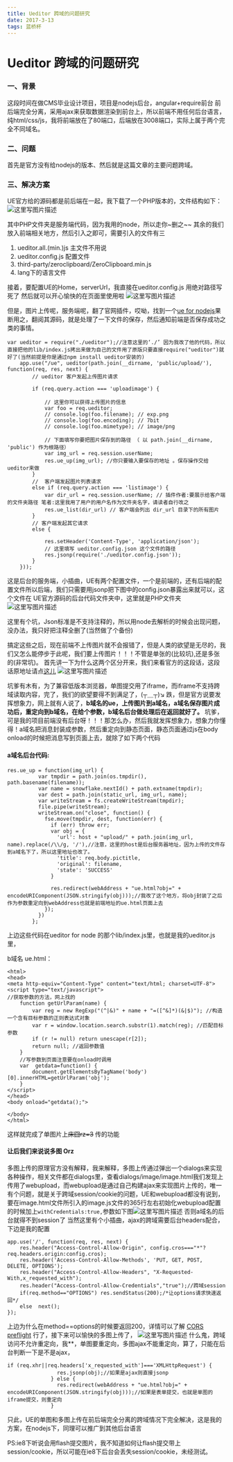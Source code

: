 ```yaml
---
title: Ueditor 跨域的问题研究
date: 2017-3-13
tags: 蓝桥杯
---
```

# Ueditor 跨域的问题研究
### 一、背景
这段时间在做CMS毕业设计项目，项目是nodejs后台，angular+require前台
前后端完全分离，采用ajax来获取数据渲染到前台上，所以前端不用任何后台语言，纯html/css/js，我将前端放在了80端口，后端放在3008端口，实际上属于两个完全不同域名。
<!--more-->
### 二、问题
首先是官方没有给nodejs的版本、然后就是这篇文章的主要问题跨域。

### 三、解决方案
UE官方给的源码都是前后端在一起，我下载了一个PHP版本的，文件结构如下：
![这里写图片描述](http://img.blog.csdn.net/20170323132937542?watermark/2/text/aHR0cDovL2Jsb2cuY3Nkbi5uZXQvRG9kZDkxOTk=/font/5a6L5L2T/fontsize/400/fill/I0JBQkFCMA==/dissolve/70/gravity/SouthEast)

其中PHP文件夹是服务端代码，因为我用的node，所以走你~删之~~
其余的我们放入前端相关地方，然后引入之即可，需要引入的文件有三

 1. ueditor.all.(min.)js  主文件不用说
 2. ueditor.config.js  配置文件
 3. third-party/zeroclipboard/ZeroClipboard.min.js
 4. lang下的语言文件

接着，要配置UE的Home，serverUrl，我直接在ueditor.config.js 用绝对路径写死了 然后就可以开心愉快的在页面里使用啦
![这里写图片描述](http://img.blog.csdn.net/20170323133559398?watermark/2/text/aHR0cDovL2Jsb2cuY3Nkbi5uZXQvRG9kZDkxOTk=/font/5a6L5L2T/fontsize/400/fill/I0JBQkFCMA==/dissolve/70/gravity/SouthEast)

但是，图片上传呢，服务端呢，翻了官网插件，哎呦，找到一个[ue for nodejs](https://github.com/netpi/ueditor)果断用之，翻阅其源码，就是处理了一下文件的保存，然后通知前端是否保存成功之类的事情。

```
var ueditor = require("./ueditor");//注意这里的‘./’ 因为我改了他的代码，所以直接把他的lib/index.js拷出来做为自己的文件用了原版只要直接require("ueditor")就好了(当然前提是你是通过npm install ueditor安装的)
	app.use("/ue", ueditor(path.join(__dirname, 'public/upload/'), function(req, res, next) {
		// ueditor 客户发起上传图片请求

		if (req.query.action === 'uploadimage') {

			// 这里你可以获得上传图片的信息
			var foo = req.ueditor;
			// console.log(foo.filename); // exp.png
			// console.log(foo.encoding); // 7bit
			// console.log(foo.mimetype); // image/png

			// 下面填写你要把图片保存到的路径 （ 以 path.join(__dirname, 'public') 作为根路径）
			var img_url = req.session.userName;
			res.ue_up(img_url); //你只要输入要保存的地址 。保存操作交给ueditor来做
		}
		//  客户端发起图片列表请求
		else if (req.query.action === 'listimage') {
			var dir_url = req.session.userName; // 插件作者:要展示给客户端的文件夹路径 笔者:这里我用了用户的用户名作为文件夹名字，请读者自行改之
			res.ue_list(dir_url) // 客户端会列出 dir_url 目录下的所有图片
		}
		// 客户端发起其它请求
		else {

			res.setHeader('Content-Type', 'application/json');
			// 这里填写 ueditor.config.json 这个文件的路径
			res.jsonp(require('./ueditor.config.json'));
		}
	}));
```
这是后台的服务端，小插曲，UE有两个配置文件，一个是前端的，还有后端的配置文件所以后端，我们只需要用jsonp把下图中的config.json暴露出来就可以，这个文件在 UE官方源码的后台代码文件夹中，这里就是PHP文件夹
![这里写图片描述](http://img.blog.csdn.net/20170323135326991?watermark/2/text/aHR0cDovL2Jsb2cuY3Nkbi5uZXQvRG9kZDkxOTk=/font/5a6L5L2T/fontsize/400/fill/I0JBQkFCMA==/dissolve/70/gravity/SouthEast)

这里有个坑，Json标准是不支持注释的，所以用node去解析的时候会出现问题，没办法，我只好把注释全删了(当然做了个备份)

搞定这些之后，现在前端不上传图片就不会报错了，但是人类的欲望是无尽的，我们又怎么能停步于此呢，我们要上传图片！！！不管是单张的(比较坑),还是多张的(非常坑)。
首先讲一下为什么这两个区分开来，我们来看官方的这段话，这段话原地址请点[这儿](http://fex.baidu.com/ueditor/#dev-crossdomain)
![这里写图片描述](http://img.blog.csdn.net/20170323140109746?watermark/2/text/aHR0cDovL2Jsb2cuY3Nkbi5uZXQvRG9kZDkxOTk=/font/5a6L5L2T/fontsize/400/fill/I0JBQkFCMA==/dissolve/70/gravity/SouthEast)

坑爹有木有，为了兼容低版本浏览器，单图提交用了iframe，而iframe不支持跨域读取内容，完了，我们的欲望要得不到满足了，(┬＿┬)↘ 跌，但是官方说要发挥想象力，网上就有人说了，**b域名的ue，上传图片到a域名，a域名保存图片成功后，重定向到b域名，在给个参数，b域名后台做处理后在返回就好了。** 坑爹，可是我的项目前端没有后台呀！！！那怎么办，然后我就发挥想象力，想象力你懂得！a域名把消息封装成参数，然后重定向到静态页面，静态页面通过js在body onload的时候把消息写到页面上去，就除了如下两个代码
#### a域名后台代码:

```
res.ue_up = function(img_url) {
          var tmpdir = path.join(os.tmpdir(), path.basename(filename));
          var name = snowflake.nextId() + path.extname(tmpdir);
          var dest = path.join(static_url, img_url, name);
          var writeStream = fs.createWriteStream(tmpdir);
          file.pipe(writeStream);
          writeStream.on("close", function() {
            fse.move(tmpdir, dest, function(err) {
              if (err) throw err;
              var obj = {
                'url': host + "upload/" + path.join(img_url, name).replace(/\\/g, '/'),//注意，这里的host是后台服务器地址，因为上传的文件存到a域名下了，所以这里地址也改了。
                'title': req.body.pictitle,
                'original': filename,
                'state': 'SUCCESS'
              }

              res.redirect(webAddress + "ue.html?obj=" + encodeURIComponent(JSON.stringify(obj)));//我改了这个地方，将obj封装了之后作为参数重定向到webAddress也就是前端地址的ue.html页面上去
            });
          })
        };
```
上边这些代码在ueditor for node 的那个lib/index.js里，也就是我的ueditor.js里，

b域名 ue.html：

```
<html>
<head>
<meta http-equiv="Content-Type" content="text/html; charset=UTF-8"> 
<script type="text/javascript">
//获取参数的方法，网上找的
	function getUrlParam(name) {
		var reg = new RegExp("(^|&)" + name + "=([^&]*)(&|$)"); //构造一个含有目标参数的正则表达式对象
		var r = window.location.search.substr(1).match(reg); //匹配目标参数
		if (r != null) return unescape(r[2]);
		return null; //返回参数值
	}
	//写参数到页面注意要在onload时调用
	var  getdata=function() {
		document.getElementsByTagName('body')[0].innerHTML=getUrlParam('obj');
	}
</script>
</head>
<body onload="getdata();">
	
</body>
</html>
```
这样就完成了单图片上<del>床囧rz=З</del> 传的功能

#### 让后我们来说说多图 Orz
多图上传的原理官方没有解释，我来解释，多图上传通过弹出一个dialogs来实现各种操作，相关文件都在dialogs里，查看dialogs/image/image.html我们发现上传用了webupload，而webupload是通过自己构建ajax来实现图片上传的，唯一有个问题，就是关于跨域session/cookie的问题，UE和webupload都没有说到，要在image.html文件所引入的image.js文件的365行左右初始化webupload配置的时候加上`withCredentials:true,`参数如下图![这里写图片描述](http://img.blog.csdn.net/20170323142039165?watermark/2/text/aHR0cDovL2Jsb2cuY3Nkbi5uZXQvRG9kZDkxOTk=/font/5a6L5L2T/fontsize/400/fill/I0JBQkFCMA==/dissolve/70/gravity/SouthEast) 否则a域名的后台就得不到session了
当然这里有个小插曲，ajax的跨域需要后台headers配合，下边是我的配置

```
app.use('/', function(req, res, next) {
    res.header("Access-Control-Allow-Origin", config.cros==="*"?req.headers.origin:config.cros);
    res.header('Access-Control-Allow-Methods', 'PUT, GET, POST, DELETE, OPTIONS');
    res.header("Access-Control-Allow-Headers", "X-Requested-With,x_requested_with");
    res.header("Access-Control-Allow-Credentials","true");//跨域session
    if(req.method=="OPTIONS") res.sendStatus(200);/*让options请求快速返回*/
    else  next();
});
```
上边为什么在method==options的时候要返回200，详情可以了解 [CORS preflight](https://developer.mozilla.org/zh-CN/docs/Web/HTTP/Access_control_CORS)
行了，接下来可以愉快的多图上传了，
![这里写图片描述](http://img.blog.csdn.net/20170323142912253?watermark/2/text/aHR0cDovL2Jsb2cuY3Nkbi5uZXQvRG9kZDkxOTk=/font/5a6L5L2T/fontsize/400/fill/I0JBQkFCMA==/dissolve/70/gravity/SouthEast)
什么鬼，跨域访问不允许重定向，我**，单图要重定向，多图ajax不能重定向，算了，只能在后台判断一下是不是ajax，

```
if (req.xhr||req.headers['x_requested_with']==='XMLHttpRequest') {
                res.jsonp(obj);//如果是ajax则直接jsonp
              } else {
                res.redirect(webAddress + "ue.html?obj=" + encodeURIComponent(JSON.stringify(obj)));//如果是表单提交，也就是单图的iframe提交，则重定向
              }
```
只此，UE的单图和多图上传在前后端完全分离的跨域情况下完全解决，这是我的方案，在nodejs下，同理可以推广到其他后台语言

PS:ie8下听说会用flash提交图片，我不知道如何让flash提交带上session/cookie，所以可能在ie8下后台会丢失session/cookie，未经测试。
